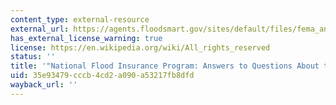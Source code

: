 ```yaml
---
content_type: external-resource
external_url: https://agents.floodsmart.gov/sites/default/files/fema_answers-to-questions-about-nfip-brochure-06-2023.pdf
has_external_license_warning: true
license: https://en.wikipedia.org/wiki/All_rights_reserved
status: ''
title: '"National Flood Insurance Program: Answers to Questions About the NFIP." (PDF)'
uid: 35e93479-cccb-4cd2-a090-a53217fb8dfd
wayback_url: ''
---
```

